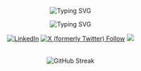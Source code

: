 <div align="center">

![Typing SVG](https://readme-typing-svg.demolab.com?font=Prompt&weight=600&size=28&duration=1&pause=1000&color=23B8FF&center=true&vCenter=true&repeat=false&width=435&lines=Jibran+Khursheed)

![Typing SVG](https://readme-typing-svg.demolab.com?font=Prompt&weight=300&size=23&duration=2000&pause=1000&color=23B8FF&center=true&vCenter=true&width=435&lines=Android+Developer;JAVA+%7C+Kotlin+%7C+MVVM;REST+API+%7C+Room+%7C+Firebase;JSON+%7C+DI+%7C+Git)

[![LinkedIn](https://img.shields.io/badge/linkedin-%230077B5.svg?style=for-the-badge&logo=linkedin&logoColor=white)](https://www.linkedin.com/in/jibrankhursheed)
[![X (formerly Twitter) Follow](https://img.shields.io/twitter/follow/jibrankhursheed?label=Follow&style=for-the-badge&logo=x&logoColor=white&labelColor=black&color=black)](https://www.twitter.com/jibrankhursheed)
![](https://komarev.com/ghpvc/?username=jibrankhursheed&style=for-the-badge)
<br><br><br>
![GitHub Streak](https://github-readme-streak-stats.herokuapp.com?user=jibrankhursheed&theme=transparent)


</div>


